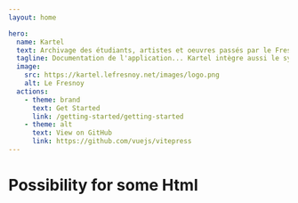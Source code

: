 ```yaml
---
layout: home

hero:
  name: Kartel
  text: Archivage des étudiants, artistes et oeuvres passés par le Fresnoy.
  tagline: Documentation de l'application... Kartel intègre aussi le système de candidature pour les futures promotions.
  image:
    src: https://kartel.lefresnoy.net/images/logo.png
    alt: Le Fresnoy
  actions:
    - theme: brand
      text: Get Started
      link: /getting-started/getting-started
    - theme: alt
      text: View on GitHub
      link: https://github.com/vuejs/vitepress
---
```


<!-- HTML -->
<h1 class="title">Possibility for some Html</h1>
